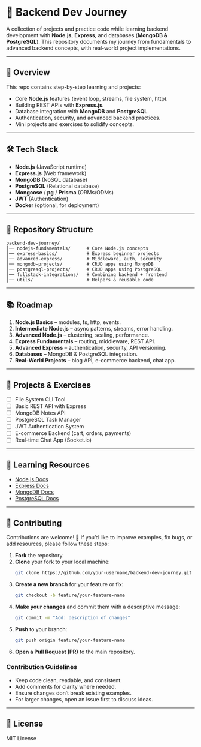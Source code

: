 # 🚀 Backend Dev Journey

A collection of projects and practice code while learning backend development with **Node.js**, **Express**, and databases (**MongoDB & PostgreSQL**). This repository documents my journey from fundamentals to advanced backend concepts, with real-world project implementations.

---

## 📌 Overview
This repo contains step-by-step learning and projects:
- Core **Node.js** features (event loop, streams, file system, http).
- Building REST APIs with **Express.js**.
- Database integration with **MongoDB** and **PostgreSQL**.
- Authentication, security, and advanced backend practices.
- Mini projects and exercises to solidify concepts.

---

## 🛠️ Tech Stack
- **Node.js** (JavaScript runtime)
- **Express.js** (Web framework)
- **MongoDB** (NoSQL database)
- **PostgreSQL** (Relational database)
- **Mongoose** / **pg** / **Prisma** (ORMs/ODMs)
- **JWT** (Authentication)
- **Docker** (optional, for deployment)

---

## 📂 Repository Structure
```
backend-dev-journey/
│── nodejs-fundamentals/      # Core Node.js concepts
│── express-basics/           # Express beginner projects
│── advanced-express/         # Middleware, auth, security
│── mongodb-projects/         # CRUD apps using MongoDB
│── postgresql-projects/      # CRUD apps using PostgreSQL
│── fullstack-integrations/   # Combining backend + frontend
│── utils/                    # Helpers & reusable code
```

---

## 📚 Roadmap
1. **Node.js Basics** – modules, fs, http, events.
2. **Intermediate Node.js** – async patterns, streams, error handling.
3. **Advanced Node.js** – clustering, scaling, performance.
4. **Express Fundamentals** – routing, middleware, REST API.
5. **Advanced Express** – authentication, security, API versioning.
6. **Databases** – MongoDB & PostgreSQL integration.
7. **Real-World Projects** – blog API, e-commerce backend, chat app.

---

## 🧪 Projects & Exercises
- [ ] File System CLI Tool
- [ ] Basic REST API with Express
- [ ] MongoDB Notes API
- [ ] PostgreSQL Task Manager
- [ ] JWT Authentication System
- [ ] E-commerce Backend (cart, orders, payments)
- [ ] Real-time Chat App (Socket.io)

---

## 📖 Learning Resources
- [Node.js Docs](https://nodejs.org/en/docs)
- [Express Docs](https://expressjs.com/)
- [MongoDB Docs](https://www.mongodb.com/docs/)
- [PostgreSQL Docs](https://www.postgresql.org/docs/)

---

## 🤝 Contributing
Contributions are welcome! 🎉 If you’d like to improve examples, fix bugs, or add resources, please follow these steps:

1. **Fork** the repository.
2. **Clone** your fork to your local machine:
   ```bash
   git clone https://github.com/your-username/backend-dev-journey.git
   ```
3. **Create a new branch** for your feature or fix:
   ```bash
   git checkout -b feature/your-feature-name
   ```
4. **Make your changes** and commit them with a descriptive message:
   ```bash
   git commit -m "Add: description of changes"
   ```
5. **Push** to your branch:
   ```bash
   git push origin feature/your-feature-name
   ```
6. **Open a Pull Request (PR)** to the main repository.

### Contribution Guidelines
- Keep code clean, readable, and consistent.
- Add comments for clarity where needed.
- Ensure changes don’t break existing examples.
- For larger changes, open an issue first to discuss ideas.

---

## 📜 License
MIT License
